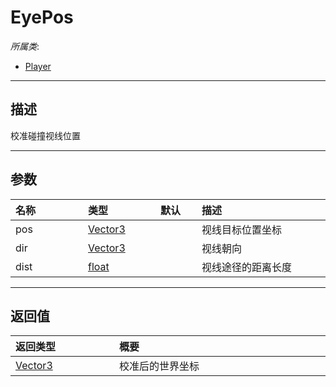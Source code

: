 # EyePos

*所属类*:
* [Player](/Api/Classes/GamePlay/Player.md)
------------------------------------------------------------------------------------------
## 描述

校准碰撞视线位置

------------------------------------------------------------------------------------------
## 参数

|<div style="width:100px">名称</div>|<div style="width:100px">类型</div>|<div style="width:50px">默认</div>|<div style="width:350px">描述</div>|
|:---|:---|:---|:---|
|pos|[Vector3](/Api/DataType/Vector3.md)||视线目标位置坐标|
|dir|[Vector3](/Api/DataType/Vector3.md)||视线朝向|
|dist|[float](/Api/DataType/Number.md)||视线途径的距离长度|

------------------------------------------------------------------------------------------
## 返回值

|<div style="width:150px">返回类型</div>|<div style="width:520px">概要</div>|
|:---|:---|
|[Vector3](/Api/DataType/Vector3.md)|校准后的世界坐标|
